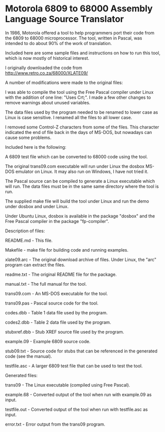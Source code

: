 Motorola 6809 to 68000 Assembly Language Source Translator
==========================================================

In 1986, Motorola offered a tool to help programmers port their code
from the 6809 to 68000 microprocessor. The tool, written in Pascal,
was intended to do about 90% of the work of translation.

Included here are some sample files and instructions on how to run
this tool, which is now mostly of historical interest.

I originally downloaded the code from
http://www.retro.co.za/68000/XLATE09/

A number of modifications were made to the original files:

I was able to compile the tool using the Free Pascal compiler under
Linux with the addition of one line: "Uses Crt;". I made a few other
changes to remove warnings about unused variables.

The data files used by the program needed to be renamed to lower case
as Linux is case sensitive. I renamed all the files to all lower case.

I removed some Control-Z characters from some of the files. This
character indicated the end of file back in the days of MS-DOS, but
nowadays can cause some problems.

Included here is the following:

A 6809 test file which can be converted to 68000 code using the tool.

The original trans09.com executable will run under Linux the dosbox
MS-DOS emulator on Linux. It may also run on Windows, I have not tried
it.

The Pascal source can be compiled to generate a Linux executable which
will run. The data files must be in the same same directory where the
tool is run.

The supplied make file will build the tool under Linux and run the demo
under dosbox and under Linux.

Under Ubuntu Linux, dosbox is available in the package "dosbox" and
the Free Pascal compiler in the package "fp-compiler".

Description of files:

README.md - This file.

Makefile - make file for building code and running examples.

xlate09.arc - The original download archive of files. Under Linux, the "arc" program can extract the files.

readme.txt - The original README file for the package.

manual.txt - The full manual for the tool.

trans09.com - An MS-DOS executable for the tool.

trans09.pas - Pascal source code for the tool.

codes.dbb - Table 1 data file used by the program.

codes2.dbb - Table 2 data file used by the program.

stubxref.dbb - Stub XREF source file used by the program.

example.09 - Example 6809 source code.

stub09.txt - Source code for stubs that can be referenced in the generated code (see the manual).

testfile.asc - A larger 6809 test file that can be used to test the tool.

Generated files:

trans09 - The Linux executable (compiled using Free Pascal).

example.68 - Converted output of the tool when run with example.09 as input.

testfile.out - Converted output of the tool when run with testfile.asc as input.

error.txt - Error output from the trans09 program.
